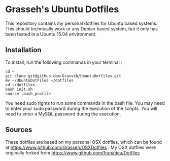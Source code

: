 # Grasseh's Ubuntu Dotfiles

This repository contains my personal dotfiles for Ubuntu based systems. This should technically work or any Debian based system, but it only has been tested in a Ubuntu 15.04 environment.

## Installation

To install, run the following commands in your terminal :
 
    cd ~
    git clone git@github.com:Grasseh/UbuntuDotfiles.git
    mv ~/UbuntuDotFiles ~/dotfiles
    cd ~/dotfiles
    bash init.sh
    source .bash_profile

You need sudo rights to run some commands in the bash file. You may need to enter your sudo password during the execution of the scripts. You will need to enter a MySQL password during the execution. 

## Sources
These dotfiles are based on my personal OSX dotfiles, which can be found at https://www.github.com/Grasseh/OSXDotfiles . 
My OSX dotfiles were originally forked from https://www.github.com/franatieu/Dotfiles
